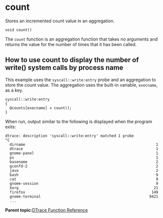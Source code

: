 
# count

Stores an incremented count value in an aggregation.

```
void count()
```

The `count` function is an aggregation function that takes no arguments and returns the value for the number of times that it has been called.

## How to use count to display the number of write\(\) system calls by process name

This example uses the `syscall::write:entry` probe and an aggregation to store the count value. The aggregation uses the built-in variable, `execname`, as a key.

```
syscall::write:entry
{
  @counts[execname] = count();
}
```

When run, output similar to the following is displayed when the program exits:

```
dtrace: description 'syscall::write:entry' matched 1 probe
^C
  dirname                                                           1
  dtrace                                                            1
  gnome-panel                                                       1
  ps                                                                1
  basename                                                          2
  gconfd-2                                                          2
  java                                                              2
  bash                                                              9
  cat                                                               9
  gnome-session                                                     9
  Xorg                                                             21
  firefox                                                         149
  gnome-terminal                                                 9421
  ...
```

**Parent topic:**[DTrace Function Reference](../reference/dtrace_functions.md)

